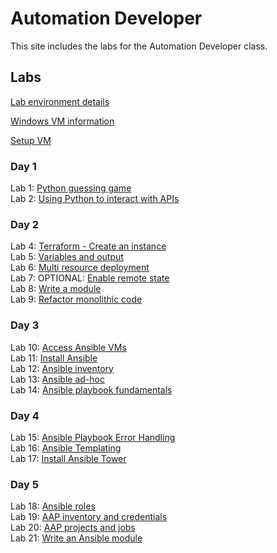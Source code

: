 # Automation Developer

This site includes the labs for the Automation Developer class.

## Labs
[Lab environment details](https://docs.google.com/spreadsheets/d/1gTV6btPeIyyXylRkDn2_LNbWkf9BGU6wsi5eIb-ynLY/edit?usp=sharing)

[Windows VM information](VM_access.md)

[Setup VM](labs/setup.md)

### Day 1
Lab 1: [Python guessing game](labs/py_guessing-game)    
Lab 2: [Using Python to interact with APIs](labs/py-apis)      

### Day 2
Lab 4: [Terraform - Create an instance](labs/tf-first-instance)    
Lab 5: [Variables and output](labs/tf-variables-and-output)   
Lab 6: [Multi resource deployment](labs/tf-more-variables)   
Lab 7: OPTIONAL: [Enable remote state](labs/tf-remote-state)   
Lab 8: [Write a module](labs/tf-write-module)   
Lab 9: [Refactor monolithic code](labs/tf-refactor)   


### Day 3
Lab 10: [Access Ansible VMs](labs/setup)    
Lab 11: [Install Ansible](labs/setup-ansible)    
Lab 12: [Ansible inventory](labs/inventory)    
Lab 13: [Ansible ad-hoc](labs/ad-hoc)    
Lab 14: [Ansible playbook fundamentals](labs/playbook-fun)    


### Day 4
Lab 15: [Ansible Playbook Error Handling](labs/error-handling/)   
Lab 16: [Ansible Templating](labs/templates/)   
Lab 17: [Install Ansible Tower](labs/install-aap/)   


### Day 5
Lab 18: [Ansible roles](labs/roles/)   
Lab 19: [AAP inventory and credentials](labs/aap-inventory-creds-ad-hoc/)   
Lab 20: [AAP projects and jobs](labs/aap-projects-templates-jobs/)   
Lab 21: [Write an Ansible module](labs/gh_module/)   
